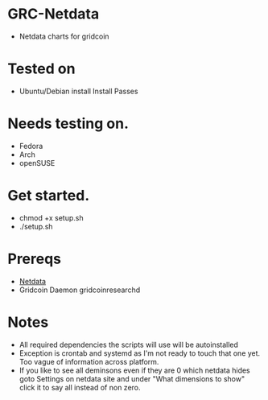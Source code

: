 # GRC-Netdata
* Netdata charts for gridcoin

# Tested on
* Ubuntu/Debian install Install Passes

# Needs testing on.
* Fedora
* Arch
* openSUSE

# Get started.
* chmod +x setup.sh
* ./setup.sh

# Prereqs
* [Netdata](https://github.com/firehol/netdata/wiki/Installation)
* Gridcoin Daemon gridcoinresearchd

# Notes
* All required dependencies the scripts will use will be autoinstalled
* Exception is crontab and systemd as I'm not ready to touch that one yet. Too vague of information across platform.
* If you like to see all deminsons even if they are 0 which netdata hides goto Settings on netdata site and under "What dimensions to show" click it to say all instead of non zero.
